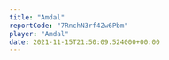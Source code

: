 ```yaml
---
title: "Amdal"
reportCode: "7RnchN3rf4Zw6Pbm"
player: "Amdal"
date: 2021-11-15T21:50:09.524000+00:00
---
```

